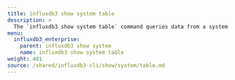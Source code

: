 ```yaml
---
title: influxdb3 show system table
description: >
  The `influxdb3 show system table` command queries data from a system table.
menu:
  influxdb3_enterprise:
    parent: influxdb3 show system
    name: influxdb3 show system table
weight: 401
source: /shared/influxdb3-cli/show/system/table.md
---
```


<!--
The content for this page is at content/shared/influxdb3-cli/show/system/table.md
-->